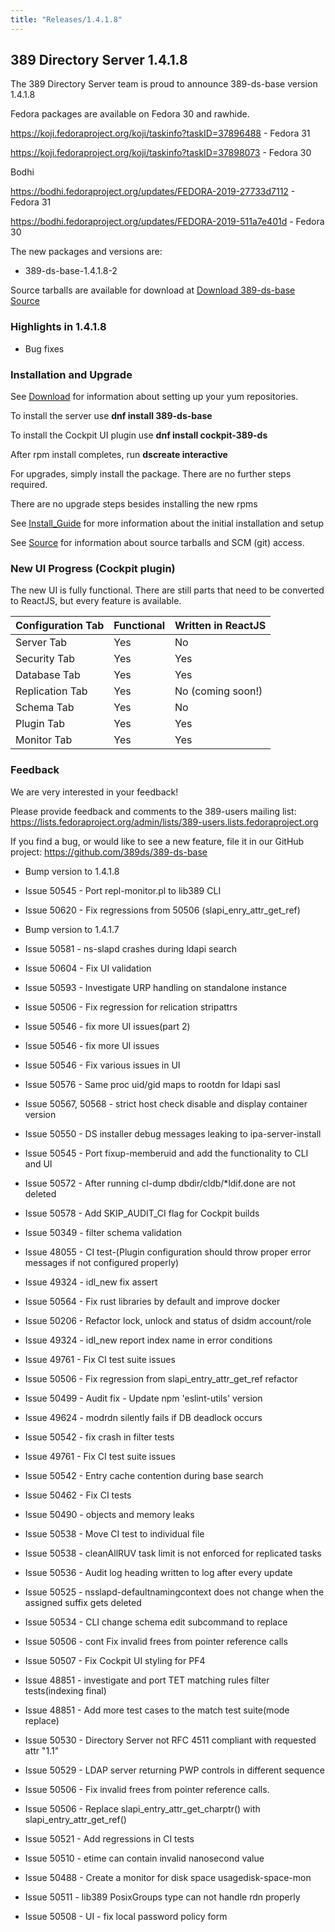 ```yaml
---
title: "Releases/1.4.1.8"
---
```


389 Directory Server 1.4.1.8
-----------------------------

The 389 Directory Server team is proud to announce 389-ds-base version 1.4.1.8

Fedora packages are available on Fedora 30 and rawhide.

<https://koji.fedoraproject.org/koji/taskinfo?taskID=37896488> - Fedora 31

<https://koji.fedoraproject.org/koji/taskinfo?taskID=37898073> - Fedora 30

Bodhi

<https://bodhi.fedoraproject.org/updates/FEDORA-2019-27733d7112> - Fedora 31

<https://bodhi.fedoraproject.org/updates/FEDORA-2019-511a7e401d> - Fedora 30

The new packages and versions are:

- 389-ds-base-1.4.1.8-2

Source tarballs are available for download at [Download 389-ds-base Source](https://releases.pagure.org/389-ds-base/389-ds-base-1.4.1.8.tar.bz2)

### Highlights in 1.4.1.8

- Bug fixes

### Installation and Upgrade 

See [Download](../download.html) for information about setting up your yum repositories.

To install the server use **dnf install 389-ds-base**

To install the Cockpit UI plugin use **dnf install cockpit-389-ds**

After rpm install completes, run **dscreate interactive**

For upgrades, simply install the package.  There are no further steps required.

There are no upgrade steps besides installing the new rpms 

See [Install\_Guide](../howto/howto-install-389.html) for more information about the initial installation and setup

See [Source](../development/source.html) for information about source tarballs and SCM (git) access.

### New UI Progress (Cockpit plugin)

The new UI is fully functional.  There are still parts that need to be converted to ReactJS, but every feature is available.

|Configuration Tab|Functional|Written in ReactJS |
|-----------------|----------|-------------------|
|Server Tab       |Yes       |No                 |
|Security Tab     |Yes       |Yes                |
|Database Tab     |Yes       |Yes                |
|Replication Tab  |Yes       |No (coming soon!)  |
|Schema Tab       |Yes       |No                 |
|Plugin Tab       |Yes       |Yes                |
|Monitor Tab      |Yes       |Yes                |

### Feedback

We are very interested in your feedback!

Please provide feedback and comments to the 389-users mailing list: <https://lists.fedoraproject.org/admin/lists/389-users.lists.fedoraproject.org>

If you find a bug, or would like to see a new feature, file it in our GitHub project: <https://github.com/389ds/389-ds-base>

- Bump version to 1.4.1.8
- Issue 50545 - Port repl-monitor.pl to lib389 CLI
- Issue 50620 - Fix regressions from 50506 (slapi_enry_attr_get_ref)

- Bump version to 1.4.1.7
- Issue 50581 - ns-slapd crashes during ldapi search
- Issue 50604 - Fix UI validation
- Issue 50593 - Investigate URP handling on standalone instance
- Issue 50506 - Fix regression for relication stripattrs
- Issue 50546 - fix more UI issues(part 2)
- Issue 50546 - fix more UI issues
- Issue 50546 - Fix various issues in UI
- Issue 50576 - Same proc uid/gid maps to rootdn for ldapi sasl
- Issue 50567, 50568 - strict host check disable and display container version
- Issue 50550 - DS installer debug messages leaking to ipa-server-install
- Issue 50545 - Port fixup-memberuid and add the functionality to CLI and UI
- Issue 50572 - After running cl-dump dbdir/cldb/*ldif.done are not deleted
- Issue 50578 - Add SKIP_AUDIT_CI flag for Cockpit builds
- Issue 50349 - filter schema validation
- Issue 48055 - CI test-(Plugin configuration should throw proper error messages if not configured properly)
- Issue 49324 - idl_new fix assert
- Issue 50564 - Fix rust libraries by default and improve docker
- Issue 50206 - Refactor lock, unlock and status of dsidm account/role
- Issue 49324 - idl_new report index name in error conditions
- Issue 49761 - Fix CI test suite issues
- Issue 50506 - Fix regression from slapi_entry_attr_get_ref refactor
- Issue 50499 - Audit fix - Update npm 'eslint-utils' version
- Issue 49624 - modrdn silently fails if DB deadlock occurs
- Issue 50542 - fix crash in filter tests
- Issue 49761 - Fix CI test suite issues
- Issue 50542 - Entry cache contention during base search
- Issue 50462 - Fix CI tests
- Issue 50490 - objects and memory leaks
- Issue 50538 - Move CI test to individual file
- Issue 50538 - cleanAllRUV task limit is not enforced for replicated tasks
- Issue 50536 - Audit log heading written to log after every update
- Issue 50525 - nsslapd-defaultnamingcontext does not change when the assigned suffix gets deleted
- Issue 50534 - CLI change schema edit subcommand to replace
- Issue 50506 - cont Fix invalid frees from pointer reference calls
- Issue 50507 - Fix Cockpit UI styling for PF4
- Issue 48851 - investigate and port TET matching rules filter tests(indexing final)
- Issue 48851 - Add more test cases to the match test suite(mode replace)
- Issue 50530 - Directory Server not RFC 4511 compliant with requested attr "1.1"
- Issue 50529 - LDAP server returning PWP controls in different sequence
- Issue 50506 - Fix invalid frees from pointer reference calls.
- Issue 50506 - Replace slapi_entry_attr_get_charptr() with slapi_entry_attr_get_ref()
- Issue 50521 - Add regressions in CI tests
- Issue 50510 - etime can contain invalid nanosecond value
- Issue 50488 - Create a monitor for disk space usagedisk-space-mon
- Issue 50511 - lib389 PosixGroups type can not handle rdn properly
- Issue 50508 - UI - fix local password policy form

